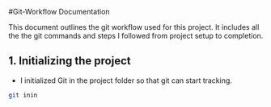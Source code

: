 #Git-Workflow Documentation

This document outlines the git workflow used for this project.
It includes all the the git commands and steps I followed from project setup to completion.

## 1. Initializing the project

- I initialized Git in the project folder so that git can start tracking.

```bash
git inin
```
